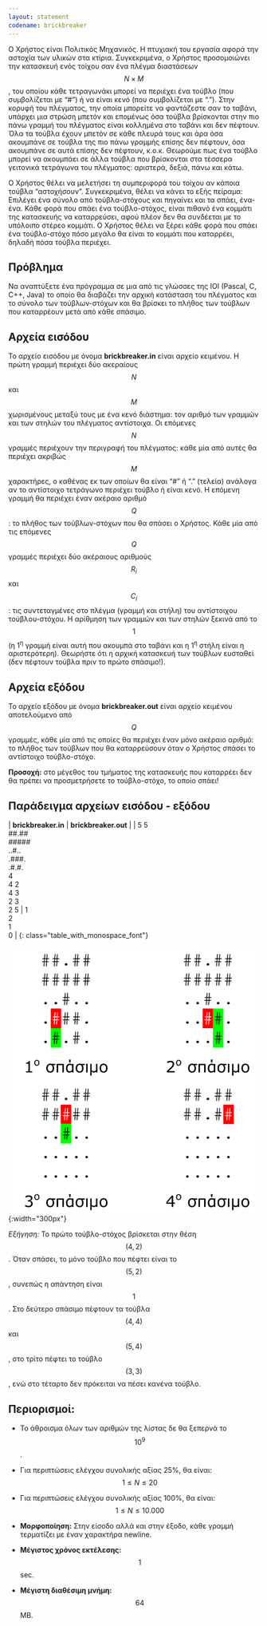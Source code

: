 ```yaml
---
layout: statement
codename: brickbreaker
---
```


Ο Χρήστος είναι Πολιτικός Mηχανικός. Η πτυχιακή του εργασία αφορά την αστοχία των υλικών στα κτίρια. Συγκεκριμένα, ο Χρήστος προσομοιώνει την κατασκευή ενός τοίχου σαν ένα πλέγμα διαστάσεων $$N \times M$$, του οποίου κάθε τετραγωνάκι μπορεί να περιέχει ένα τούβλο (που συμβολίζεται με “#”) ή να είναι κενό (που συμβολίζεται με “.”). Στην κορυφή του πλέγματος, την οποία μπορείτε να φαντάζεστε σαν το ταβάνι, υπάρχει μια στρώση μπετόν και επομένως όσα τούβλα βρίσκονται στην πιο πάνω γραμμή του πλέγματος είναι κολλημένα στο ταβάνι και δεν πέφτουν. Όλα τα τούβλα έχουν μπετόν σε κάθε πλευρά τους και άρα όσα ακουμπάνε σε τούβλα της πιο πάνω γραμμής επίσης δεν πέφτουν, όσα ακουμπάνε σε αυτά επίσης δεν πέφτουν, κ.ο.κ. Θεωρούμε πως ένα τούβλο μπορεί να ακουμπάει σε άλλα τούβλα που βρίσκονται στα τέσσερα γειτονικά τετράγωνα του πλέγματος: αριστερά, δεξιά, πάνω και κάτω.

Ο Χρήστος θέλει να μελετήσει τη συμπεριφορά του τοίχου αν κάποια τούβλα “αστοχήσουν”. Συγκεκριμένα, θέλει να κάνει το εξής πείραμα: Επιλέγει ένα σύνολο από τούβλα-στόχους και πηγαίνει και τα σπάει, ένα-ένα. Κάθε φορά που σπάει ένα τούβλο-στόχος, είναι πιθανό ένα κομμάτι της κατασκευής να καταρρεύσει, αφού πλέον δεν θα συνδέεται με το υπόλοιπο στέρεο κομμάτι. Ο Χρήστος θέλει να ξέρει κάθε φορά που σπάει ένα τούβλο-στόχο πόσο μεγάλο θα είναι το κομμάτι που καταρρέει, δηλαδή πόσα τούβλα περιέχει.

## Πρόβλημα

Nα αναπτύξετε ένα πρόγραμμα σε μια από τις γλώσσες της IOI (Pascal, C, C++, Java) το οποίο θα διαβάζει την αρχική κατάσταση του πλέγματος και το σύνολο των τούβλων-στόχων και θα βρίσκει το πλήθος των τούβλων που καταρρέουν μετά από κάθε σπάσιμο.

## Αρχεία εισόδου

Το αρχείο εισόδου με όνομα **brickbreaker.in** είναι αρχείο κειμένου. Η πρώτη γραμμή περιέχει δύο ακεραίους $$N$$ και $$M$$ χωρισμένους μεταξύ τους με ένα κενό διάστημα: τον αριθμό των γραμμών και των στηλών του πλέγματος αντίστοιχα. Οι επόμενες $$N$$ γραμμές περιέχουν την περιγραφή του πλέγματος: κάθε μία από αυτές θα περιέχει ακριβώς $$M$$ χαρακτήρες, ο καθένας εκ των οποίων θα είναι “#” ή “.” (τελεία) ανάλογα αν το αντίστοιχο τετράγωνο περιέχει τούβλο ή είναι κενό. Η επόμενη γραμμή θα περιέχει έναν ακέραιο αριθμό $$Q$$: το πλήθος των τούβλων-στόχων που θα σπάσει ο Χρήστος. Κάθε μία από τις επόμενες $$Q$$ γραμμές περιέχει δύο ακέραιους αριθμούς $$R_i$$ και $$C_i$$: τις συντεταγμένες στο πλέγμα (γραμμή και στήλη) του αντίστοιχου τούβλου-στόχου. Η αρίθμηση των γραμμών και των στηλών ξεκινά από το $$1$$ (η 1<sup>η</sup> γραμμή είναι αυτή που ακουμπά στο ταβάνι και η 1<sup>η</sup> στήλη είναι η αριστερότερη). Θεωρήστε ότι η αρχική κατασκευή των τούβλων ευσταθεί (δεν πέφτουν τούβλα πριν το πρώτο σπάσιμο!).

## Αρχεία εξόδου

Το αρχείο εξόδου με όνομα **brickbreaker.out** είναι αρχείο κειμένου αποτελούμενο από $$Q$$ γραμμές, κάθε μία από τις οποίες θα περιέχει έναν μόνο ακέραιο αριθμό: το πλήθος των τούβλων που θα καταρρεύσουν όταν ο Χρήστος σπάσει το αντίστοιχο τούβλο-στόχο.

**Προσοχή:** στο μέγεθος του τμήματος της κατασκευής που καταρρέει δεν θα πρέπει να προσμετρήσετε το τούβλο-στόχο, το οποίο σπάει!

## Παράδειγμα αρχείων εισόδου - εξόδου

| **brickbreaker.in**      | **brickbreaker.out** |
| 5 5 <br> ##.## <br> ##### <br> ..#.. <br> .###. <br> .#.#. <br> 4 <br> 4 2 <br> 4 3 <br> 2 3 <br> 2 5 | 1 <br> 2 <br> 1 <br> 0 |
{: class="table_with_monospace_font"}

![Παράδειγμα](/assets/30-pdp-c-brickbreaker-example.png){:width="300px"}

*Εξήγηση:* Το πρώτο τούβλο-στόχος βρίσκεται στην θέση $$(4,2)$$. Όταν σπάσει, το μόνο τούβλο που πέφτει είναι το $$(5,2)$$, συνεπώς η απάντηση είναι $$1$$. Στο δεύτερο σπάσιμο πέφτουν τα τούβλα $$(4,4)$$ και $$(5,4)$$, στο τρίτο πέφτει το τούβλο $$(3,3)$$, ενώ στο τέταρτο δεν πρόκειται να πέσει κανένα τούβλο.

## Περιορισμοί:

 * Το άθροισμα όλων των αριθμών της λίστας δε θα ξεπερνά το $$10^9$$.
 * Για περιπτώσεις ελέγχου συνολικής αξίας 25%, θα είναι: $$1 \leq N \leq 20$$
 * Για περιπτώσεις ελέγχου συνολικής αξίας 100%, θα είναι:
   $$1 \leq N \leq 10.000$$


 * **Mορφοποίηση:** Στην είσοδο αλλά και στην έξοδο, κάθε γραμμή τερματίζει με έναν χαρακτήρα newline.
 * **Mέγιστος χρόνος εκτέλεσης:** $$1$$ sec.
 * **Mέγιστη διαθέσιμη μνήμη:** $$64$$ MB.

